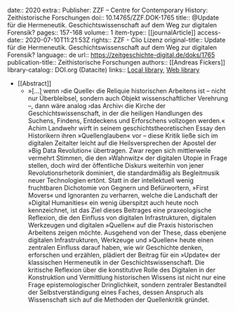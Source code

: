 date:: 2020
extra:: Publisher: ZZF – Centre for Contemporary History: Zeithistorische Forschungen
doi:: 10.14765/ZZF.DOK-1765
title:: @Update für die Hermeneutik. Geschichtswissenschaft auf dem Weg zur digitalen Forensik?
pages:: 157-168
volume:: 1
item-type:: [[journalArticle]]
access-date:: 2020-07-10T11:21:53Z
rights:: ZZF - Clio Lizenz
original-title:: Update für die Hermeneutik. Geschichtswissenschaft auf dem Weg zur digitalen Forensik?
language:: de
url:: https://zeitgeschichte-digital.de/doks/1765
publication-title:: Zeithistorische Forschungen
authors:: [[Andreas Fickers]]
library-catalog:: DOI.org (Datacite)
links:: [Local library](zotero://select/groups/2386895/items/TXQLBDUS), [Web library](https://www.zotero.org/groups/2386895/items/TXQLBDUS)

- [[Abstract]]
	- »[…] wenn ›die Quelle‹ die Reliquie historischen Arbeitens ist – nicht nur Überbleibsel, sondern auch Objekt wissenschaftlicher Verehrung –, dann wäre analog ›das Archiv‹ die Kirche der Geschichtswissenschaft, in der die heiligen Handlungen des Suchens, Findens, Entdeckens und Erforschens vollzogen werden.« Achim Landwehr wirft in seinem geschichtstheoretischen Essay den Historikern ihren »Quellenglauben« vor – diese Kritik ließe sich im digitalen Zeitalter leicht auf die Heilsversprechen der Apostel der »Big Data Revolution« übertragen. Zwar regen sich mittlerweile vermehrt Stimmen, die den »Wahnwitz« der digitalen Utopie in Frage stellen, doch wird der öffentliche Diskurs weiterhin von jener Revolutionsrhetorik dominiert, die standardmäßig als Begleitmusik neuer Technologien ertönt. Statt in der intellektuell wenig fruchtbaren Dichotomie von Gegnern und Befürwortern, »First Movers« und Ignoranten zu verharren, welche die Landschaft der »Digital Humanities« ein wenig überspitzt auch heute noch kennzeichnet, ist das Ziel dieses Beitrages eine praxeologische Reflexion, die den Einfluss von digitalen Infrastrukturen, digitalen Werkzeugen und digitalen »Quellen« auf die Praxis historischen Arbeitens zeigen möchte. Ausgehend von der These, dass ebenjene digitalen Infrastrukturen, Werkzeuge und »Quellen« heute einen zentralen Einfluss darauf haben, wie wir Geschichte denken, erforschen und erzählen, plädiert der Beitrag für ein »Update« der klassischen Hermeneutik in der Geschichtswissenschaft. Die kritische Reflexion über die konstitutive Rolle des Digitalen in der Konstruktion und Vermittlung historischen Wissens ist nicht nur eine Frage epistemologischer Dringlichkeit, sondern zentraler Bestandteil der Selbstverständigung eines Faches, dessen Anspruch als Wissenschaft sich auf die Methoden der Quellenkritik gründet.